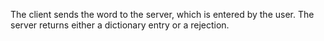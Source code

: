 The client sends the word to the server, which is entered by the user. The server returns either a dictionary entry or a rejection.
